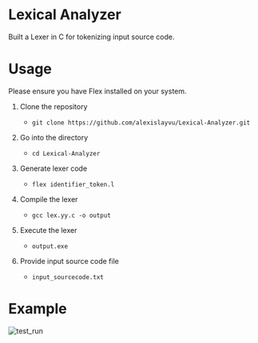 # Lexical Analyzer
Built a Lexer in C for tokenizing input source code.

# Usage
Please ensure you have Flex installed on your system.

1. Clone the repository

   - `git clone https://github.com/alexislayvu/Lexical-Analyzer.git`

2. Go into the directory

   - `cd Lexical-Analyzer`

3. Generate lexer code

   - `flex identifier_token.l`

4. Compile the lexer

   - `gcc lex.yy.c -o output`
  
5. Execute the lexer
   - `output.exe`
  
6. Provide input source code file
   - `input_sourcecode.txt`

# Example
![test_run](https://user-images.githubusercontent.com/54639928/208362660-67229b9c-2962-44ff-9d05-3877ce77604c.png)

